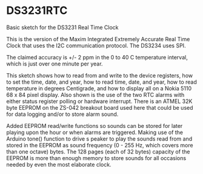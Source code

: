 DS3231RTC
=========

Basic sketch for the DS3231 Real Time Clock

This is the version of the Maxim Integrated Extremely Accurate Real Time Clock that uses the I2C communication protocol. The DS3234 uses SPI.

The claimed accuracy is +/- 2 ppm in the 0 to 40 C temperature interval, which is just over one minute per year.

This sketch shows how to read from and write to the device registers, how to set the time, date, and year, how to read time, date, and year, how to read temperature in degrees Centigrade, and how to display all on a Nokia 5110 68 x 84 pixel display. Also shown is the use of the two RTC alarms with either status register polling or hardware interrupt. There is an ATMEL 32K byte EEPROM on the ZS-042 breakout board used here that could be used for data logging and/or to store alarm sound. 

Added EEPROM read/write functions so sounds can be stored for later playing upon the hour or when alarms are triggered. Making use of the Arduino tone() function to drive s peaker to play the sounds read from and stored in the EEPROM as sound frequency (0 - 255 Hz, which covers more than one octave) bytes. The 128 pages (each of 32 bytes) capacity of the EEPROM is more than enough memory to store sounds for all occasions needed by even the most elaborate clock.
